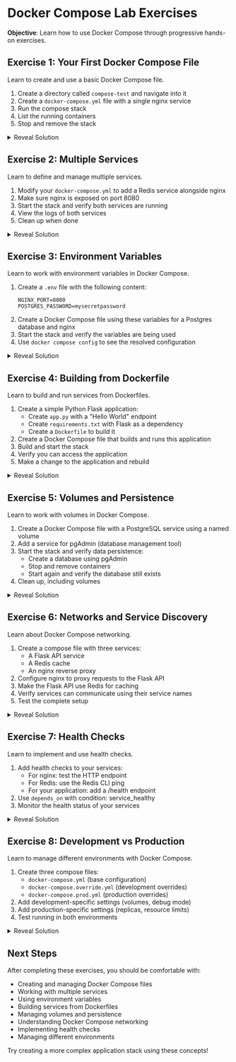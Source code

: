 # Docker Compose Lab Exercises

__Objective__: Learn how to use Docker Compose through progressive hands-on exercises.

## Exercise 1: Your First Docker Compose File
Learn to create and use a basic Docker Compose file.

1. Create a directory called `compose-test` and navigate into it
2. Create a `docker-compose.yml` file with a single nginx service
3. Run the compose stack
4. List the running containers
5. Stop and remove the stack

<details>
<summary>Reveal Solution</summary>

```bash
# Create directory and navigate into it
mkdir compose-test
cd compose-test

# Create docker-compose.yml with content:
```

```yaml
services:
  web:
    image: nginx:alpine
    ports:
      - "8080:80"
```

```bash
# Run the stack
docker compose up -d

# List running containers
docker compose ps

# Stop and remove the stack
docker compose down
```
</details>

## Exercise 2: Multiple Services
Learn to define and manage multiple services.

1. Modify your `docker-compose.yml` to add a Redis service alongside nginx
2. Make sure nginx is exposed on port 8080
3. Start the stack and verify both services are running
4. View the logs of both services
5. Clean up when done

<details>
<summary>Reveal Solution</summary>

```yaml
services:
  web:
    image: nginx:alpine
    ports:
      - "8080:80"
  redis:
    image: redis:alpine
```

```bash
# Start the stack
docker compose up -d

# View running services
docker compose ps

# View logs
docker compose logs

# Follow logs of a specific service
docker compose logs -f web

# Clean up
docker compose down
```
</details>

## Exercise 3: Environment Variables
Learn to work with environment variables in Docker Compose.

1. Create a `.env` file with the following content:
   ```
   NGINX_PORT=8080
   POSTGRES_PASSWORD=mysecretpassword
   ```
2. Create a Docker Compose file using these variables for a Postgres database and nginx
3. Start the stack and verify the variables are being used
4. Use `docker compose config` to see the resolved configuration

<details>
<summary>Reveal Solution</summary>

```yaml
services:
  web:
    image: nginx:alpine
    ports:
      - "${NGINX_PORT}:80"
  db:
    image: postgres:alpine
    environment:
      - POSTGRES_PASSWORD=${POSTGRES_PASSWORD}
```

```bash
# View resolved configuration
docker compose config

# Start the stack
docker compose up -d

# Verify services
docker compose ps

# Clean up
docker compose down
```
</details>

## Exercise 4: Building from Dockerfile
Learn to build and run services from Dockerfiles.

1. Create a simple Python Flask application:
   - Create `app.py` with a "Hello World" endpoint
   - Create `requirements.txt` with Flask as a dependency
   - Create a `Dockerfile` to build it
2. Create a Docker Compose file that builds and runs this application
3. Build and start the stack
4. Verify you can access the application
5. Make a change to the application and rebuild

<details>
<summary>Reveal Solution</summary>

```python
# app.py
from flask import Flask
app = Flask(__name__)

@app.route('/')
def hello():
    return "Hello from Flask!"

if __name__ == '__main__':
    app.run(host='0.0.0.0', port=5000)
```

```
# requirements.txt
flask
```

```dockerfile
# Dockerfile
FROM python:3.9-slim
WORKDIR /app
COPY requirements.txt .
RUN pip install -r requirements.txt
COPY app.py .
CMD ["python", "app.py"]
```

```yaml
# docker-compose.yml
services:
  web:
    build: .
    ports:
      - "5000:5000"
```

```bash
# Build and start
docker compose up --build -d

# Verify it's running
curl http://localhost:5000

# Clean up
docker compose down
```
</details>

## Exercise 5: Volumes and Persistence
Learn to work with volumes in Docker Compose.

1. Create a Docker Compose file with a PostgreSQL service using a named volume
2. Add a service for pgAdmin (database management tool)
3. Start the stack and verify data persistence:
   - Create a database using pgAdmin
   - Stop and remove containers
   - Start again and verify the database still exists
4. Clean up, including volumes

<details>
<summary>Reveal Solution</summary>

```yaml
services:
  db:
    image: postgres:alpine
    environment:
      POSTGRES_PASSWORD: example
    volumes:
      - postgres_data:/var/lib/postgresql/data
  
  pgadmin:
    image: dpage/pgadmin4
    environment:
      PGADMIN_DEFAULT_EMAIL: user@domain.com
      PGADMIN_DEFAULT_PASSWORD: example
    ports:
      - "8080:80"

volumes:
  postgres_data:
```

```bash
# Start services
docker compose up -d

# Verify services
docker compose ps

# Stop services but keep volumes
docker compose down

# Remove everything including volumes
docker compose down -v
```
</details>

## Exercise 6: Networks and Service Discovery
Learn about Docker Compose networking.

1. Create a compose file with three services:
   - A Flask API service
   - A Redis cache
   - An nginx reverse proxy
2. Configure nginx to proxy requests to the Flask API
3. Make the Flask API use Redis for caching
4. Verify services can communicate using their service names
5. Test the complete setup

<details>
<summary>Reveal Solution</summary>

```python
# app.py
from flask import Flask
import redis
import json

app = Flask(__name__)
cache = redis.Redis(host='redis', port=6379)

@app.route('/')
def hello():
    count = cache.incr('hits')
    return f'Hello! I have been seen {count} times.\n'

if __name__ == '__main__':
    app.run(host='0.0.0.0', port=5000)
```

```nginx
# nginx.conf
events {
    worker_connections 1024;
}

http {
    upstream flask_app {
        server api:5000;
    }

    server {
        listen 80;

        location / {
            proxy_pass http://flask_app;
            proxy_set_header Host $host;
            proxy_set_header X-Real-IP $remote_addr;
        }
    }
}
```

```yaml
# docker-compose.yml
services:
  api:
    build: .
    depends_on:
      - redis

  redis:
    image: redis:alpine

  nginx:
    image: nginx:alpine
    volumes:
      - ./nginx.conf:/etc/nginx/nginx.conf:ro
    ports:
      - "8080:80"
    depends_on:
      - api
```

```bash
# Start the stack
docker compose up -d

# Test the endpoint
curl http://localhost:8080

# View logs
docker compose logs

# Clean up
docker compose down
```
</details>

## Exercise 7: Health Checks
Learn to implement and use health checks.

1. Add health checks to your services:
   - For nginx: test the HTTP endpoint
   - For Redis: use the Redis CLI ping
   - For your application: add a /health endpoint
2. Use `depends_on` with condition: service_healthy
3. Monitor the health status of your services

<details>
<summary>Reveal Solution</summary>

```yaml
services:
  api:
    build: .
    healthcheck:
      test: ["CMD", "curl", "-f", "http://localhost:5000/health"]
      interval: 30s
      timeout: 10s
      retries: 3
    depends_on:
      redis:
        condition: service_healthy

  redis:
    image: redis:alpine
    healthcheck:
      test: ["CMD", "redis-cli", "ping"]
      interval: 1s
      timeout: 3s
      retries: 30

  nginx:
    image: nginx:alpine
    ports:
      - "8080:80"
    healthcheck:
      test: ["CMD", "curl", "-f", "http://localhost:80"]
      interval: 30s
      timeout: 10s
      retries: 3
    depends_on:
      api:
        condition: service_healthy
```

```bash
# Start services
docker compose up -d

# Check service health
docker compose ps

# View health check logs
docker compose events

# Clean up
docker compose down
```
</details>

## Exercise 8: Development vs Production
Learn to manage different environments with Docker Compose.

1. Create three compose files:
   - `docker-compose.yml` (base configuration)
   - `docker-compose.override.yml` (development overrides)
   - `docker-compose.prod.yml` (production overrides)
2. Add development-specific settings (volumes, debug mode)
3. Add production-specific settings (replicas, resource limits)
4. Test running in both environments

<details>
<summary>Reveal Solution</summary>

```yaml
# docker-compose.yml (base)
services:
  api:
    build: .
    image: myapp:latest

  redis:
    image: redis:alpine
```

```yaml
# docker-compose.override.yml (dev)
services:
  api:
    volumes:
      - .:/app
    environment:
      - DEBUG=1
    ports:
      - "5000:5000"
```

```yaml
# docker-compose.prod.yml
services:
  api:
    environment:
      - DEBUG=0
    deploy:
      replicas: 3
      resources:
        limits:
          cpus: '0.5'
          memory: 512M
```

```bash
# Run in development (default)
docker compose up -d

# Run in production
docker compose -f docker-compose.yml -f docker-compose.prod.yml up -d

# Clean up
docker compose down
```
</details>

## Next Steps
After completing these exercises, you should be comfortable with:
- Creating and managing Docker Compose files
- Working with multiple services
- Using environment variables
- Building services from Dockerfiles
- Managing volumes and persistence
- Understanding Docker Compose networking
- Implementing health checks
- Managing different environments

Try creating a more complex application stack using these concepts! 
